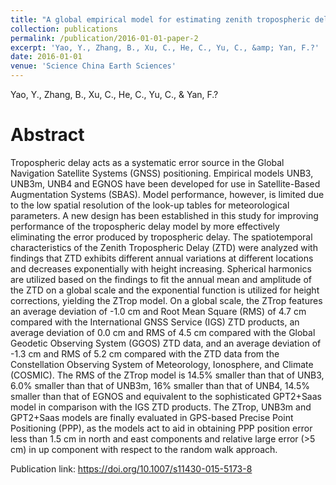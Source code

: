 ```yaml
---
title: "A global empirical model for estimating zenith tropospheric delay"
collection: publications
permalink: /publication/2016-01-01-paper-2
excerpt: 'Yao, Y., Zhang, B., Xu, C., He, C., Yu, C., &amp; Yan, F.?'
date: 2016-01-01
venue: 'Science China Earth Sciences'
---
```

Yao, Y., Zhang, B., Xu, C., He, C., Yu, C., &amp; Yan, F.?

Abstract
=====
Tropospheric delay acts as a systematic error source in the Global Navigation Satellite Systems (GNSS) positioning. Empirical models UNB3, UNB3m, UNB4 and EGNOS have been developed for use in Satellite-Based Augmentation Systems (SBAS). Model performance, however, is limited due to the low spatial resolution of the look-up tables for meteorological parameters. A new design has been established in this study for improving performance of the tropospheric delay model by more effectively eliminating the error produced by tropospheric delay. The spatiotemporal characteristics of the Zenith Tropospheric Delay (ZTD) were analyzed with findings that ZTD exhibits different annual variations at different locations and decreases exponentially with height increasing. Spherical harmonics are utilized based on the findings to fit the annual mean and amplitude of the ZTD on a global scale and the exponential function is utilized for height corrections, yielding the ZTrop model. On a global scale, the ZTrop features an average deviation of -1.0 cm and Root Mean Square (RMS) of 4.7 cm compared with the International GNSS Service (IGS) ZTD products, an average deviation of 0.0 cm and RMS of 4.5 cm compared with the Global Geodetic Observing System (GGOS) ZTD data, and an average deviation of -1.3 cm and RMS of 5.2 cm compared with the ZTD data from the Constellation Observing System of Meteorology, Ionosphere, and Climate (COSMIC). The RMS of the ZTrop model is 14.5% smaller than that of UNB3, 6.0% smaller than that of UNB3m, 16% smaller than that of UNB4, 14.5% smaller than that of EGNOS and equivalent to the sophisticated GPT2+Saas model in comparison with the IGS ZTD products. The ZTrop, UNB3m and GPT2+Saas models are finally evaluated in GPS-based Precise Point Positioning (PPP), as the models act to aid in obtaining PPP position error less than 1.5 cm in north and east components and relative large error (>5 cm) in up component with respect to the random walk approach.  

Publication link: https://doi.org/10.1007/s11430-015-5173-8